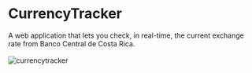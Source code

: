 # CurrencyTracker #
A web application that lets you check, in real-time, the current exchange rate from Banco Central de Costa Rica.<br>
<br>
![currencytracker](https://user-images.githubusercontent.com/58237012/235469928-2111190b-7728-4ab5-9be2-7609f1441660.jpg)
